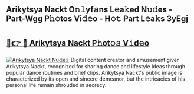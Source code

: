 ## Arikytsya Nackt O𝚗𝚕yf𝚊ns L𝚎a𝚔ed N𝚞𝚍es - Part-Wgg P𝚑𝚘tos Vi𝚍𝚎o - H𝚘𝚝 Part L𝚎a𝚔s 3yEgj

# <h2><a href="http://kf4efj6.oniu.top/?m=Arikytsya+Nackt">🔗👉 🔴 Arikytsya Nackt P𝚑ot𝚘𝚜 V𝚒d𝚎o</a></h2>

[![Arikytsya Nackt Nu𝚍e𝚜](https://i.imgur.com/0qMVB7G.gif)](http://kf4efj6.oniu.top/?m=Arikytsya+Nackt)
Digital content creator and amusement giver Arikytsya Nackt, recognized for sharing dance and lifestyle ideas through popular dance routines and brief clips. Arikytsya Nackt's public image is characterized by its open and sincere demeanor, but the intricacies of his personal life remain shrouded in secrecy.  
